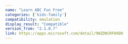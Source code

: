 ```yaml
---
name: "Learn ABC Fun Free"
categories: ['kids-family']
compatibility: emulation
display_result: "Compatible"
version_from: "2.1.0.7"
link: https://apps.microsoft.com/detail/9WZDNCRFHXD0
---
```

